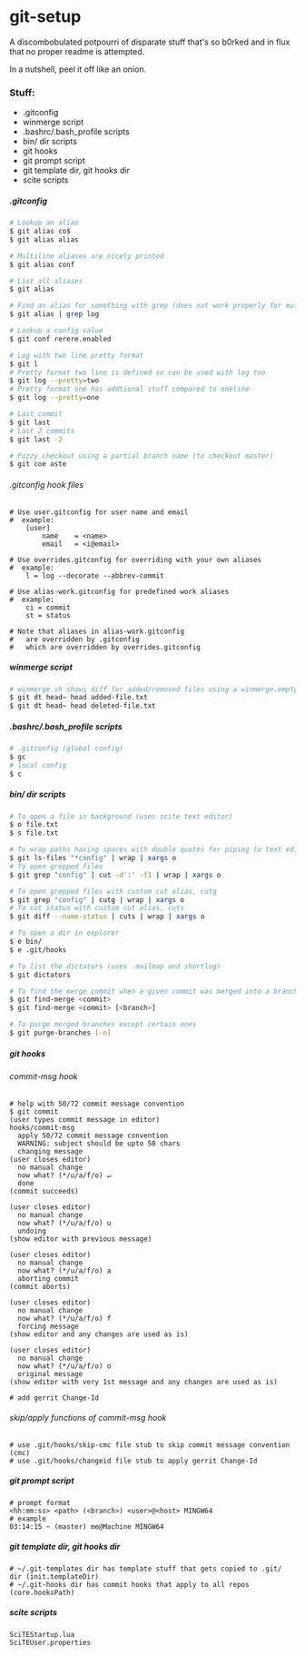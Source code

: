 # git-setup

A discombobulated potpourri of disparate stuff that's so b0rked and in flux that no proper readme is attempted.

In a nutshell, peel it off like an onion.

### Stuff:

* .gitconfig
* winmerge script
* .bashrc/.bash_profile scripts
* bin/ dir scripts
* git hooks
* git prompt script
* git template dir, git hooks dir
* scite scripts

##### .gitconfig

```bash
# Lookup an alias
$ git alias co$
$ git alias alias

# Multiline aliases are nicely printed
$ git alias conf

# List all aliases
$ git alias

# Find an alias for something with grep (does not work properly for multiline aliases)
$ git alias | grep log
```

```bash
# Lookup a config value
$ git conf rerere.enabled
```

```bash
# Log with two line pretty format
$ git l
# Pretty format two line is defined so can be used with log too
$ git log --pretty=two
# Pretty format one has addtional stuff compared to oneline
$ git log --pretty=one

# Last commit
$ git last
# Last 2 commits
$ git last -2
```

```bash
# Fuzzy checkout using a partial branch name (to checkout master)
$ git coe aste
```

###### .gitconfig hook files

```
# Use user.gitconfig for user name and email
#  example:
    [user]
        name    = <name>
        email   = <i@email>
```

```
# Use overrides.gitconfig for overriding with your own aliases
#  example:
    l = log --decorate --abbrev-commit
```

```
# Use alias-work.gitconfig for predefined work aliases
#  example:
    ci = commit
    st = status
```

```
# Note that aliases in alias-work.gitconfig 
#   are overridden by .gitconfig
#   which are overridden by overrides.gitconfig
```

##### winmerge script

```bash
# winmerge.sh shows diff for added/removed files using a winmerge.empty file stub
$ git dt head~ head added-file.txt
$ git dt head~ head deleted-file.txt
```

##### .bashrc/.bash_profile scripts

```bash
# .gitconfig (global config)
$ gc
# local config
$ c
```

##### bin/ dir scripts

```bash
# To open a file in background (uses scite text editor)
$ o file.txt
$ s file.txt
```

```bash
# To wrap paths having spaces with double quotes for piping to text editor
$ git ls-files "*config" | wrap | xargs o
# To open grepped files
$ git grep "config" | cut -d':' -f1 | wrap | xargs o
```

```bash
# To open grepped files with custom cut alias, cutg
$ git grep "config" | cutg | wrap | xargs o
# To cut status with custom cut alias, cuts
$ git diff --name-status | cuts | wrap | xargs o
```

```bash
# To open a dir in explorer
$ e bin/
$ e .git/hooks
```

```bash
# To list the dictators (uses .mailmap and shortlog)
$ git dictators
```

```bash
# To find the merge commit when a given commit was merged into a branch
$ git find-merge <commit>
$ git find-merge <commit> [<branch>]
```

```bash
# To purge merged branches except certain ones
$ git purge-branches [-n]
```

##### git hooks

###### commit-msg hook

```
# help with 50/72 commit message convention
$ git commit
(user types commit message in editor)
hooks/commit-msg
  apply 50/72 commit message convention
  WARNING: subject should be upto 50 chars
  changing message
(user closes editor)
  no manual change
  now what? (*/u/a/f/o) ↵
  done
(commit succeeds)

(user closes editor)
  no manual change
  now what? (*/u/a/f/o) u
  undoing
(show editor with previous message)

(user closes editor)
  no manual change
  now what? (*/u/a/f/o) a
  aborting commit
(commit aborts)

(user closes editor)
  no manual change
  now what? (*/u/a/f/o) f
  forcing message
(show editor and any changes are used as is)

(user closes editor)
  no manual change
  now what? (*/u/a/f/o) o
  original message
(show editor with very 1st message and any changes are used as is)
```

```
# add gerrit Change-Id
```

###### skip/apply functions of commit-msg hook

```
# use .git/hooks/skip-cmc file stub to skip commit message convention (cmc)
# use .git/hooks/changeid file stub to apply gerrit Change-Id
```

##### git prompt script

```
# prompt format
<hh:mm:ss> <path> (<branch>) <user>@<host> MINGW64
# example
03:14:15 ~ (master) me@Machine MINGW64
```

##### git template dir, git hooks dir

```
# ~/.git-templates dir has template stuff that gets copied to .git/ dir (init.templateDir)
# ~/.git-hooks dir has commit hooks that apply to all repos (core.hooksPath)
```

##### scite scripts

```
SciTEStartup.lua
SciTEUser.properties
```
